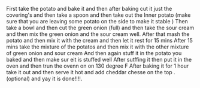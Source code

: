 First take the potato and bake it and then after baking cut it just the covering's and then take a spoon and then take out the Inner potato (make sure that you are leaving some potato on the side to make it stable ) 
Then take a bowl and then cut the green onion (full) and then take the sour cream and then mix the green onion and the sour cream well.
After that mash the potato and then mix it with the cream and then let it rest for 15 mins 
After 15 mins take the mixture of the potatos and then mix it with the other mixture of green onion and sour cream
And then again stuff it in the potato you baked and then make sur eit is stuffed well 
After sutffing it then put it in the oven and then trun the ovenn on on 130 degree F
After baking it for 1 hour take it out and then serve it hot and add cheddar chesse on the top .(optional)
and yay it is done!!!!.
